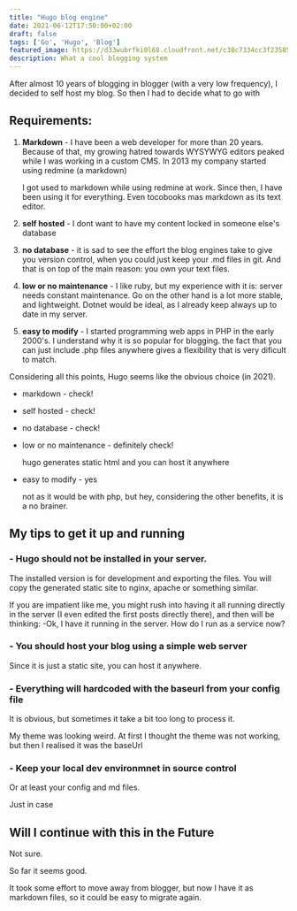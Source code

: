 ```yaml
---
title: "Hugo blog engine"
date: 2021-06-12T17:50:00+02:00
draft: false
tags: ['Go', 'Hugo', 'Blog']
featured_image: https://d33wubrfki0l68.cloudfront.net/c38c7334cc3f23585738e40334284fddcaf03d5e/2e17c/images/hugo-logo-wide.svg
description: What a cool blogging system
---
```


After almost 10 years of blogging in blogger (with a very low frequency), 
I decided to self host my blog. 
So then I had to decide what to go with

## Requirements:
1. **Markdown** - I have been a web developer for more than 20 years. Because of that, my growing hatred towards WYSYWYG editors peaked while I was working in a custom CMS. In 2013 my company started using redmine (a markdown)

    I got used to markdown while using redmine at work. Since then, I have been using it for everything. Even tocobooks mas markdown as its text editor.

2. **self hosted** - I dont want to have my content locked in someone else's database

3. **no database** - it is sad to see the effort the blog engines take to give you version control, when you could just keep your .md files in git. And that is on top of the main reason: you own your text files.

4. **low or no maintenance** - I like ruby, but my experience with it is: server needs constant maintenance. 
Go on the other hand is a lot more stable, and lightweight.
Dotnet would be ideal, as I already keep always up to date in my server.

5. **easy to modify** - I started programming web apps in PHP in the early 2000's. I understand why it is so popular for blogging. the fact that you can just include .php files anywhere gives a flexibility that is very dificult to match.


Considering all this points, Hugo seems like the obvious choice (in 2021).
- markdown - check!
- self hosted - check!
- no database - check!
- low or no maintenance - definitely check!

    hugo generates static html and you can host it anywhere
- easy to modify - yes

    not as it would be with php, but hey, considering the other benefits, it is a no brainer.

## My tips to get it up and running

### - **Hugo should not be installed in your server.**
The installed version is for development and exporting the files.
You will copy the generated static site to nginx, apache or something similar.

If you are impatient like me, you might rush into having it all running directly in the server (I even edited the first posts directly there), and then will be thinking: -Ok, I have it running in the server. How do I run as a service now?

### - **You should host your blog using a simple web server**
Since it is just a static site, you can host it anywhere. 

### - **Everything will hardcoded with the baseurl from your config file**
It is obvious, but sometimes it take a bit too long to process it.

My theme was looking weird. At first I thought the theme was not working, but then I realised it was the baseUrl

### - **Keep your local dev environmnet in source control**
Or at least your config and md files. 

Just in case

## Will I continue with this in the Future
Not sure. 

So far it seems good.

It took some effort to move away from blogger, but now I have it as markdown files, so it could be easy to migrate again.